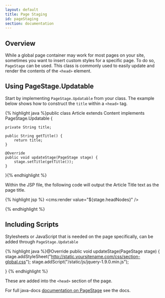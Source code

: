 ```yaml
---
layout: default
title: Page Staging
id: pageStaging
section: documentation
---
```

<div markdown="1" class="span12">

## Overview

While a global page container may work for most pages on your site, sometimes you want to insert custom styles for a specific page. To do so, `PageStage` can be used. This class is commonly used to easily update and render the contents of the `<head>` element.

## Using PageStage.Updatable

Start by implementing `PageStage.Updatable` from your class. The example below shows how to construct the `title` within a `<head>` tag.


{% highlight java %}public class Article extends Content implements PageStage.Updatable {

    private String title;

    public String getTitle() {
        return title;
    }

    @Override
    public void updateStage(PageStage stage) {
        stage.setTitle(getTitle());
    }
}{% endhighlight %}

Within the JSP file, the following code will output the Article Title text as the page title.

{% highlight jsp %}<head>
<cms:render value="${stage.headNodes}" />
</head>{% endhighlight %}

## Including Scripts

Stylesheets or JavaScript that is needed on the page specifically, can be added through `PageStage.Updatable`

{% highlight java %}@Override
public void updateStage(PageStage stage) {
    stage.addStyleSheet("http://static.yoursitename.com/css/section-global.css");
    stage.addScript("/static/js/jquery-1.9.0.min.js");
        
}
{% endhighlight %}

These are added into the `<head>` section of the page.

For full java-docs [documentation on PageStage](http://www.brightspotcms.com/javadocs/com/psddev/cms/db/PageStage.html) see the docs.

</div>


